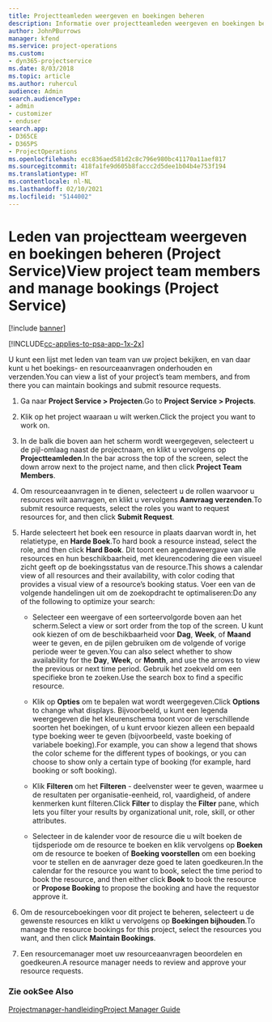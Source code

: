 ```yaml
---
title: Projectteamleden weergeven en boekingen beheren
description: Informatie over projectteamleden weergeven en boekingen beheren in Project Service
author: JohnPBurrows
manager: kfend
ms.service: project-operations
ms.custom:
- dyn365-projectservice
ms.date: 8/03/2018
ms.topic: article
ms.author: ruhercul
audience: Admin
search.audienceType:
- admin
- customizer
- enduser
search.app:
- D365CE
- D365PS
- ProjectOperations
ms.openlocfilehash: ecc836aed581d2c8c796e980bc41170a11aef817
ms.sourcegitcommit: 418fa1fe9d605b8faccc2d5dee1b04b4e753f194
ms.translationtype: HT
ms.contentlocale: nl-NL
ms.lasthandoff: 02/10/2021
ms.locfileid: "5144002"
---
```

# <a name="view-project-team-members-and-manage-bookings-project-service"></a><span data-ttu-id="2d9a9-103">Leden van projectteam weergeven en boekingen beheren (Project Service)</span><span class="sxs-lookup"><span data-stu-id="2d9a9-103">View project team members and manage bookings (Project Service)</span></span>

[!include [banner](../includes/psa-now-project-operations.md)]

[!INCLUDE[cc-applies-to-psa-app-1x-2x](../includes/cc-applies-to-psa-app-1x-2x.md)]

<span data-ttu-id="2d9a9-104">U kunt een lijst met leden van team van uw project bekijken, en van daar kunt u het boekings- en resourceaanvragen onderhouden en verzenden.</span><span class="sxs-lookup"><span data-stu-id="2d9a9-104">You can view a list of your project’s team members, and from there you can maintain bookings and submit resource requests.</span></span>  
  
1.  <span data-ttu-id="2d9a9-105">Ga naar **Project Service > Projecten**.</span><span class="sxs-lookup"><span data-stu-id="2d9a9-105">Go to **Project Service > Projects**.</span></span>  
  
2.  <span data-ttu-id="2d9a9-106">Klik op het project waaraan u wilt werken.</span><span class="sxs-lookup"><span data-stu-id="2d9a9-106">Click the project you want to work on.</span></span>  
  
3.  <span data-ttu-id="2d9a9-107">In de balk die boven aan het scherm wordt weergegeven, selecteert u de pijl-omlaag naast de projectnaam, en klikt u vervolgens op **Projectteamleden**.</span><span class="sxs-lookup"><span data-stu-id="2d9a9-107">In the bar across the top of the screen, select the down arrow next to the project name, and then click **Project Team Members**.</span></span>  
  
4.  <span data-ttu-id="2d9a9-108">Om resourceaanvragen in te dienen, selecteert u de rollen waarvoor u resources wilt aanvragen, en klikt u vervolgens **Aanvraag verzenden**.</span><span class="sxs-lookup"><span data-stu-id="2d9a9-108">To submit resource requests, select the roles you want to request resources for, and then click **Submit Request**.</span></span>  
  
5.  <span data-ttu-id="2d9a9-109">Harde selecteert het boek een resource in plaats daarvan wordt in, het relatietype, en **Harde Boek**.</span><span class="sxs-lookup"><span data-stu-id="2d9a9-109">To hard book a resource instead, select the role, and then click **Hard Book**.</span></span> <span data-ttu-id="2d9a9-110">Dit toont een agendaweergave van alle resources en hun beschikbaarheid, met kleurencodering die een visueel zicht geeft op de boekingsstatus van de resource.</span><span class="sxs-lookup"><span data-stu-id="2d9a9-110">This shows a calendar view of all resources and their availability, with color coding that provides a visual view of a resource’s booking status.</span></span> <span data-ttu-id="2d9a9-111">Voer een van de volgende handelingen uit om de zoekopdracht te optimaliseren:</span><span class="sxs-lookup"><span data-stu-id="2d9a9-111">Do any of the following to optimize your search:</span></span>  
  
    -   <span data-ttu-id="2d9a9-112">Selecteer een weergave of een sorteervolgorde boven aan het scherm.</span><span class="sxs-lookup"><span data-stu-id="2d9a9-112">Select a view or sort order from the top of the screen.</span></span> <span data-ttu-id="2d9a9-113">U kunt ook kiezen of om de beschikbaarheid voor **Dag**, **Week**, of **Maand** weer te geven, en de pijlen gebruiken om de volgende of vorige periode weer te geven.</span><span class="sxs-lookup"><span data-stu-id="2d9a9-113">You can also select whether to show availability for the **Day**, **Week**, or **Month**, and use the arrows to view the previous or next time period.</span></span> <span data-ttu-id="2d9a9-114">Gebruik het zoekveld om een specifieke bron te zoeken.</span><span class="sxs-lookup"><span data-stu-id="2d9a9-114">Use the search box to find a specific resource.</span></span>  
  
    -   <span data-ttu-id="2d9a9-115">Klik op **Opties** om te bepalen wat wordt weergegeven.</span><span class="sxs-lookup"><span data-stu-id="2d9a9-115">Click **Options** to change what displays.</span></span> <span data-ttu-id="2d9a9-116">Bijvoorbeeld, u kunt een legenda weergegeven die het kleurenschema toont voor de verschillende soorten het boekingen, of u kunt ervoor kiezen alleen een bepaald type boeking weer te geven (bijvoorbeeld, vaste boeking of variabele boeking).</span><span class="sxs-lookup"><span data-stu-id="2d9a9-116">For example, you can show a legend that shows the color scheme for the different types of bookings, or you can choose to show only a certain type of booking (for example, hard booking or soft booking).</span></span>  
  
    -   <span data-ttu-id="2d9a9-117">Klik **Filteren** om het **Filteren** - deelvenster weer te geven, waarmee u de resultaten per organisatie-eenheid, rol, vaardigheid, of andere kenmerken kunt filteren.</span><span class="sxs-lookup"><span data-stu-id="2d9a9-117">Click **Filter** to display the **Filter** pane, which lets you filter your results by organizational unit, role, skill, or other attributes.</span></span>  
  
    -   <span data-ttu-id="2d9a9-118">Selecteer in de kalender voor de resource die u wilt boeken de tijdsperiode om de resource te boeken en klik vervolgens op **Boeken** om de resource te boeken of **Boeking voorstellen** om een boeking voor te stellen en de aanvrager deze goed te laten goedkeuren.</span><span class="sxs-lookup"><span data-stu-id="2d9a9-118">In the calendar for the resource you want to book, select the time period to book the resource, and then either click **Book** to book the resource or **Propose Booking** to propose the booking and have the requestor approve it.</span></span>  
  
6.  <span data-ttu-id="2d9a9-119">Om de resourceboekingen voor dit project te beheren, selecteert u de gewenste resources en klikt u vervolgens op **Boekingen bijhouden**.</span><span class="sxs-lookup"><span data-stu-id="2d9a9-119">To manage the resource bookings for this project, select the resources you want, and then click **Maintain Bookings**.</span></span>  
  
7.  <span data-ttu-id="2d9a9-120">Een resourcemanager moet uw resourceaanvragen beoordelen en goedkeuren.</span><span class="sxs-lookup"><span data-stu-id="2d9a9-120">A resource manager needs to review and approve your resource requests.</span></span>  
  
### <a name="see-also"></a><span data-ttu-id="2d9a9-121">Zie ook</span><span class="sxs-lookup"><span data-stu-id="2d9a9-121">See Also</span></span>  
 [<span data-ttu-id="2d9a9-122">Projectmanager-handleiding</span><span class="sxs-lookup"><span data-stu-id="2d9a9-122">Project Manager Guide</span></span>](../psa/project-manager-guide.md)
